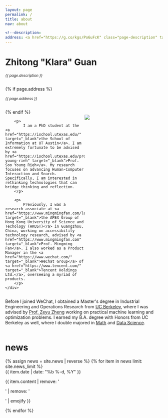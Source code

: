 ```yaml
---
layout: page
permalink: /
title: about
nav: about

<!--description:
address: <a href="https://g.co/kgs/Po6uFcK" class="page-description" target="_blank">1616 Guadalupe St., Shool of Information, UT Austin. Austin, TX 78701  </a>
---
```


<div class="col p-0 pt-4 pb-4">
  <h1 class="pb-3 title text-left font-weight-bold">Zhitong "Klara" Guan</h1>
  <h6 class="m-0 mb-2" style="font-size: 0.83em;">{{ page.description }}</h6>
  {% if page.address %}
      <h6 class="m-0 mb-2" style="font-size: 0.83em;">{{ page.address }}</h6>
  {% endif %}
</div>

<!-- Introduction -->

<div style="display: flex; flex-wrap: wrap;">
    <div class="text-justify p-0">
        <div class="col-xs-12 col-sm-6 p-0 pt-2 pb-sm-2 pb-4 pl-sm-4 text-center" style="width:250px; float: right;">
          <img class="profile-img img-responsive" src="{{ 'me.png' | prepend: '/assets/img/' | prepend: site.baseurl | prepend: site.url }}">
        </div>

        <p>
            I am a PhD student at the <a href="https://ischool.utexas.edu/" target="_blank">the School of Information at UT Austin</a>. I am extremely fortunate to be advised by <a href="https://ischool.utexas.edu/profiles/soo-young-rieh" target="_blank">Prof. Soo Young Rieh</a>. My research focuses on advancing Human-Computer Interaction and Search. Specifically, I am interested in rethinking technologies that can bridge thinking and reflection.
        </p>

        <p>
            Previously, I was a research associate at <a href="https://www.mingmingfan.com/lab/" target="_blank">the APEX Group of Hong Kong University of Science and Techology (HKUST)</a> in Guangzhou, China, working on accessibility technology research, advised by <a href="https://www.mingmingfan.com" target="_blank">Prof. Mingming Fan</a>. I also worked as a Product Manager in the <a href="https://www.wechat.com/" target="_blank">WeChat Group</a> of <a href="https://www.tencent.com/" target="_blank">Tencent Holdings Ltd.</a>, overseeing a myriad of products.
        </p>
    </div>

</div>

<div class="col text-justify p-0">
    <p>
        Before I joined WeChat, I obtained a Master's degree in Industrial Engineering and Operations Research
        from <a href="https://ieor.berkeley.edu/" target="_blank">UC Berkeley</a>, where I was advised by <a href="https://zheng.ieor.berkeley.edu/" target="_blank">Prof. Zeyu Zheng</a> working on practical machine learning and optimization problems. I earned my B.A. degree with Honors from UC Berkeley as well, where I double majored in <a href="https://math.berkeley.edu/" target="_blank">Math</a> and <a href="https://data.berkeley.edu/" target="_blank">Data Science</a>.
    </p>
</div>

<!-- News -->
<div class="news mt-3 p-0">
  <h1 class="title mb-4 p-0">news</h1>
  {% assign news = site.news | reverse %}
  {% for item in news limit: site.news_limit %}
    <div class="row p-0">
      <div class="col-sm-2 p-0">
        <span class="badge light-green darken-1 font-weight-bold text-uppercase align-middle date ml-3">
          {{ item.date | date: "%b %-d, %Y" }}
        </span>
      </div>
      <div class="col-sm-10 mt-2 mt-sm-0 ml-3 ml-md-0 p-0 font-weight-light text">
        <p>{{ item.content | remove: '<p>' | remove: '</p>' | emojify }}</p>
      </div>
    </div>
  {% endfor %}
</div>
